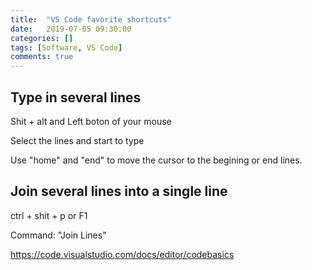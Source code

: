 ```yaml
---
title:  "VS Code favorite shortcuts"
date:   2019-07-05 09:30:00
categories: []
tags: [Software, VS Code]
comments: true
---
```



## Type in several lines

Shit + alt and Left boton of your mouse

Select the lines and start to type

Use "home" and "end" to move the cursor to the begining or end lines.

## Join several lines into a single line

ctrl + shit + p or F1

Command: "Join Lines"


https://code.visualstudio.com/docs/editor/codebasics

